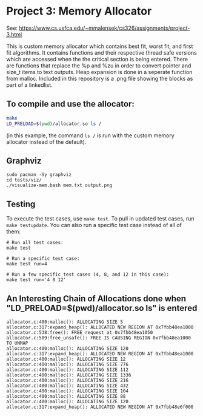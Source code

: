 # Project 3: Memory Allocator

See: https://www.cs.usfca.edu/~mmalensek/cs326/assignments/project-3.html 

This is custom memory allocator which contains best fit, worst fit, and first fit algorithms. It contains functions and their respective thread safe versions which are accessed when the the critical section is being entered. There are functions that replace the %p and %zu in order to convert pointer and size_t items to text outputs. Heap expansion is done in a seperate function from malloc. Included in this repository is a .png file showing the blocks as part of a linkedlist. 

## To compile and use the allocator:

```bash
make
LD_PRELOAD=$(pwd)/allocator.so ls /
```

(in this example, the command `ls /` is run with the custom memory allocator instead of the default).

## Graphviz
```
sudo pacman -Sy graphviz
cd tests/viz/
./visualize-mem.bash mem.txt output.png
```
## Testing
To execute the test cases, use `make test`. To pull in updated test cases, run `make testupdate`. You can also run a specific test case instead of all of them:
```
# Run all test cases:
make test

# Run a specific test case:
make test run=4

# Run a few specific test cases (4, 8, and 12 in this case):
make test run='4 8 12'
```

## An Interesting Chain of Allocations done when "LD_PRELOAD=$(pwd)/allocator.so ls" is entered
```
allocator.c:400:malloc(): ALLOCATING SIZE 5
allocator.c:317:expand_heap(): ALLOCATED NEW REGION AT 0x7fbb48ea1000
allocator.c:538:free(): FREE request at 0x7fbb48ea1050
allocator.c:509:free_unsafe(): FREE IS CAUSING REGION 0x7fbb48ea1000 TO UNMAP
allocator.c:400:malloc(): ALLOCATING SIZE 120
allocator.c:317:expand_heap(): ALLOCATED NEW REGION AT 0x7fbb48ea1000
allocator.c:400:malloc(): ALLOCATING SIZE 12
allocator.c:400:malloc(): ALLOCATING SIZE 776
allocator.c:400:malloc(): ALLOCATING SIZE 112
allocator.c:400:malloc(): ALLOCATING SIZE 1336
allocator.c:400:malloc(): ALLOCATING SIZE 216
allocator.c:400:malloc(): ALLOCATING SIZE 432
allocator.c:400:malloc(): ALLOCATING SIZE 104
allocator.c:400:malloc(): ALLOCATING SIZE 88
allocator.c:400:malloc(): ALLOCATING SIZE 120
allocator.c:317:expand_heap(): ALLOCATED NEW REGION AT 0x7fbb48e6f000
```
